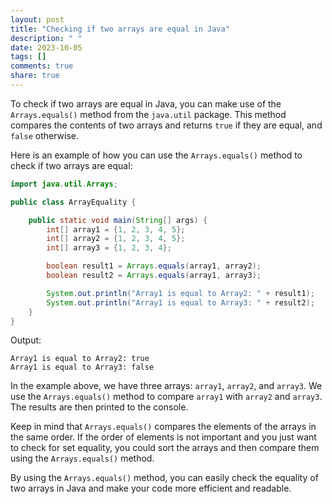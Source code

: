 ```yaml
---
layout: post
title: "Checking if two arrays are equal in Java"
description: " "
date: 2023-10-05
tags: []
comments: true
share: true
---
```


To check if two arrays are equal in Java, you can make use of the `Arrays.equals()` method from the `java.util` package. This method compares the contents of two arrays and returns `true` if they are equal, and `false` otherwise.

Here is an example of how you can use the `Arrays.equals()` method to check if two arrays are equal:

```java
import java.util.Arrays;

public class ArrayEquality {

    public static void main(String[] args) {
        int[] array1 = {1, 2, 3, 4, 5};
        int[] array2 = {1, 2, 3, 4, 5};
        int[] array3 = {1, 2, 3, 4};

        boolean result1 = Arrays.equals(array1, array2);
        boolean result2 = Arrays.equals(array1, array3);

        System.out.println("Array1 is equal to Array2: " + result1);
        System.out.println("Array1 is equal to Array3: " + result2);
    }
}
```

Output:
```
Array1 is equal to Array2: true
Array1 is equal to Array3: false
```

In the example above, we have three arrays: `array1`, `array2`, and `array3`. We use the `Arrays.equals()` method to compare `array1` with `array2` and `array3`. The results are then printed to the console.

Keep in mind that `Arrays.equals()` compares the elements of the arrays in the same order. If the order of elements is not important and you just want to check for set equality, you could sort the arrays and then compare them using the `Arrays.equals()` method.

By using the `Arrays.equals()` method, you can easily check the equality of two arrays in Java and make your code more efficient and readable.